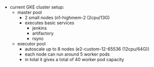 
* current GKE cluster setup:
  * master pool
    * 2 small nodes (n1-highmem-2 (2cpu/13G)
    * executes basic services
      * jenkins
      * artifactory
      * rsync
  * executor pool
    * autoscale up to 8 nodes (e2-custom-12-65536 (12cpu/64G))
    * each node can run around 5 worker pods
    * in total it gives a total of 40 worker pod capacity


